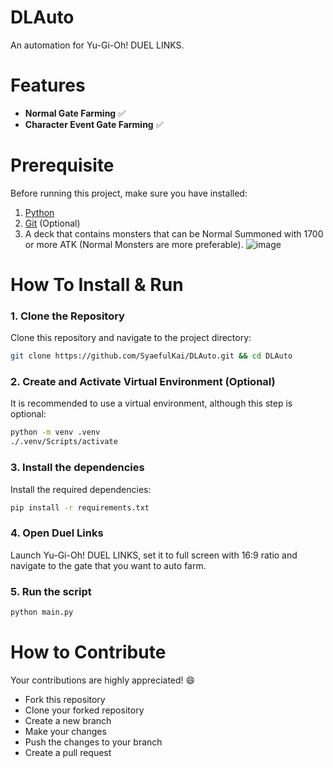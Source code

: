 # DLAuto
An automation for Yu-Gi-Oh! DUEL LINKS.

# Features
- **Normal Gate Farming** ✅  
- **Character Event Gate Farming** ✅  

# Prerequisite
Before running this project, make sure you have installed:
1. [Python](https://www.python.org/downloads/)
2. [Git](https://git-scm.com/downloads) (Optional)
3. A deck that contains monsters that can be Normal Summoned with 1700 or more ATK (Normal Monsters are more preferable).
   ![image](https://github.com/user-attachments/assets/30971128-e9ce-4446-92d3-c877c4b55f04)


# How To Install & Run
### 1. Clone the Repository
Clone this repository and navigate to the project directory:  
```bash
git clone https://github.com/SyaefulKai/DLAuto.git && cd DLAuto
```
### 2. Create and Activate Virtual Environment (Optional)
It is recommended to use a virtual environment, although this step is optional:
```bash
python -m venv .venv
./.venv/Scripts/activate
```
### 3. Install the dependencies
Install the required dependencies:
```bash
pip install -r requirements.txt
```
### 4. Open Duel Links
Launch Yu-Gi-Oh! DUEL LINKS, set it to full screen with 16:9 ratio and navigate to the gate that you want to auto farm.
### 5. Run the script
```bash
python main.py
```

# How to Contribute
Your contributions are highly appreciated! 😄
- Fork this repository
- Clone your forked repository
- Create a new branch
- Make your changes
- Push the changes to your branch
- Create a pull request
